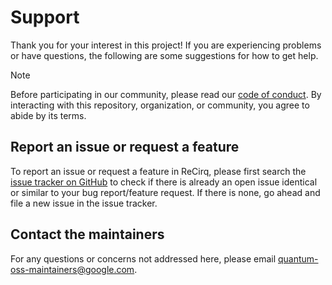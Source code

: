 # Support

Thank you for your interest in this project! If you are experiencing problems
or have questions, the following are some suggestions for how to get help.

> [!NOTE]
> Before participating in our community, please read our [code of
> conduct](CODE_OF_CONDUCT.md). By interacting with this repository,
> organization, or community, you agree to abide by its terms.

## Report an issue or request a feature

To report an issue or request a feature in ReCirq, please first search the
[issue tracker on GitHub](https://github.com/quantumlib/ReCirq/issues) to
check if there is already an open issue identical or similar to your bug
report/feature request. If there is none, go ahead and file a new issue in the
issue tracker.

## Contact the maintainers

For any questions or concerns not addressed here, please email
[quantum-oss-maintainers@google.com](mailto:quantum-oss-maintainers@google.com).
